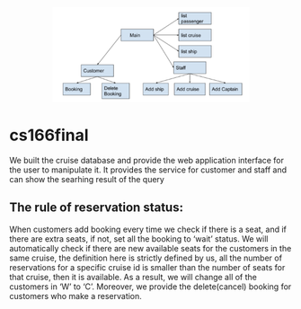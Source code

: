 <p align="center">
  <img src="webpage.png" width="350" title="hover text">
</p>

# cs166final
We built the cruise database and provide the web application interface for the user to manipulate it. It provides the service for customer and staff and can show the searhing result of the query

## The rule of reservation status:
When customers add booking every time we check if there is a seat, and if there are extra seats, if not, set all the booking to ‘wait’ status. We will automatically check if there are new available seats for the customers in the same cruise, the definition here is strictly defined by us, all the number of reservations for a specific cruise id is smaller than the number of seats for that cruise, then it is available. As a result, we will change all of the customers in ‘W’ to ‘C’. Moreover, we provide the delete(cancel) booking for customers who make a reservation.

